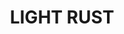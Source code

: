 ---
title: "LIGHT RUST "
price: "TBA"
desc: "Opis nije dostupan"
img_path: "/assets/img/A.MIG-3006.jpg"
brand: AMMO
available: true
cat: "weathering"
subcat: "PIGMENTS (35 mL)"
subsubcat: "SS"
---